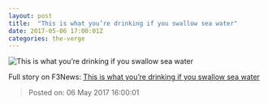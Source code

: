 ```yaml
---
layout: post
title:  "This is what you’re drinking if you swallow sea water"
date: 2017-05-06 17:00:01Z
categories: the-verge
---
```


![This is what you’re drinking if you swallow sea water](https://cdn0.vox-cdn.com/thumbor/vYlQbl0GZuYNgZqXdzXV46XDHbE=/0x53:1024x629/1600x900/cdn0.vox-cdn.com/uploads/chorus_image/image/54653175/sealifeDM0511_1024x681.0.jpg)




Full story on F3News: [This is what you’re drinking if you swallow sea water](http://www.f3nws.com/n/eHXhrE)

> Posted on: 06 May 2017 16:00:01
